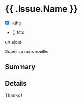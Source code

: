 # {{ .Issue.Name }}

- [x] kjhg
- [] toto

un ajout

Super ça marchouille

## Summary

## Details

Thanks !
